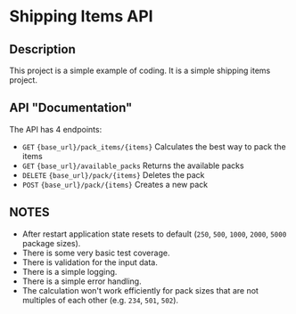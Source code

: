 # Shipping Items API

## Description
This project is a simple example of coding.
It is a simple shipping items project.

## API "Documentation"
The API has 4 endpoints:
- `GET` `{base_url}/pack_items/{items}` Calculates the best way to pack the items
- `GET` `{base_url}/available_packs` Returns the available packs
- `DELETE` `{base_url}/pack/{items}` Deletes the pack
- `POST` `{base_url}/pack/{items}` Creates a new pack

## NOTES
- After restart application state resets to default (`250`, `500`, `1000`, `2000`, `5000` package sizes).
- There is some very basic test coverage.
- There is validation for the input data.
- There is a simple logging.
- There is a simple error handling.
- The calculation won't work efficiently for pack sizes that are not multiples of each other (e.g. `234`, `501`, `502`).
